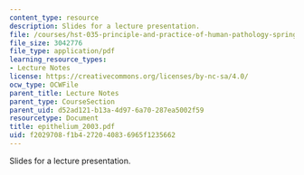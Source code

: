 ```yaml
---
content_type: resource
description: Slides for a lecture presentation.
file: /courses/hst-035-principle-and-practice-of-human-pathology-spring-2003/f2029708f1b4272040836965f1235662_epithelium_2003.pdf
file_size: 3042776
file_type: application/pdf
learning_resource_types:
- Lecture Notes
license: https://creativecommons.org/licenses/by-nc-sa/4.0/
ocw_type: OCWFile
parent_title: Lecture Notes
parent_type: CourseSection
parent_uid: d52ad121-b13a-4d97-6a70-287ea5002f59
resourcetype: Document
title: epithelium_2003.pdf
uid: f2029708-f1b4-2720-4083-6965f1235662
---
```

Slides for a lecture presentation.